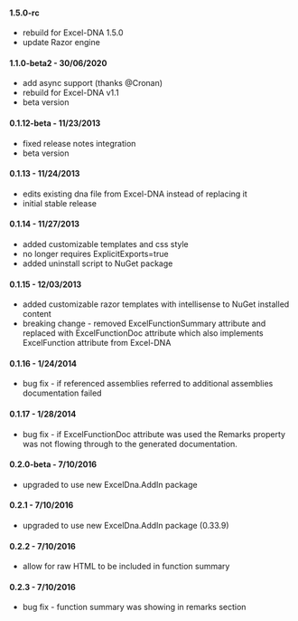 #### 1.5.0-rc
* rebuild for Excel-DNA 1.5.0
* update Razor engine

#### 1.1.0-beta2 - 30/06/2020
* add async support (thanks @Cronan)
* rebuild for Excel-DNA v1.1
* beta version

#### 0.1.12-beta - 11/23/2013
* fixed release notes integration 
* beta version

#### 0.1.13 - 11/24/2013
* edits existing dna file from Excel-DNA instead of replacing it
* initial stable release

#### 0.1.14 - 11/27/2013
* added customizable templates and css style
* no longer requires ExplicitExports=true
* added uninstall script to NuGet package

#### 0.1.15 - 12/03/2013
* added customizable razor templates with intellisense to NuGet installed content
* breaking change - removed ExcelFunctionSummary attribute and replaced with ExcelFunctionDoc attribute which also implements ExcelFunction attribute from Excel-DNA

#### 0.1.16 - 1/24/2014
* bug fix - if referenced assemblies referred to additional assemblies documentation failed

#### 0.1.17 - 1/28/2014
* bug fix - if ExcelFunctionDoc attribute was used the Remarks property was not flowing through to the generated documentation.

#### 0.2.0-beta - 7/10/2016
* upgraded to use new ExcelDna.AddIn package

#### 0.2.1 - 7/10/2016
* upgraded to use new ExcelDna.AddIn package (0.33.9)

#### 0.2.2 - 7/10/2016
* allow for raw HTML to be included in function summary

#### 0.2.3 - 7/10/2016
* bug fix - function summary was showing in remarks section